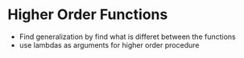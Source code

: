 # Higher Order Functions
* Find generalization by find what is differet between the functions
* use lambdas as arguments for higher order procedure

